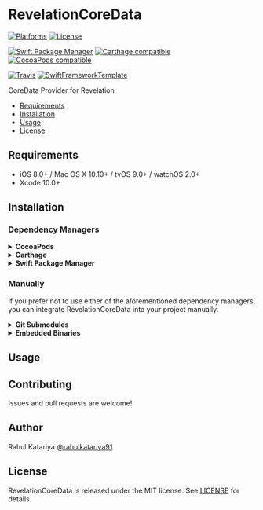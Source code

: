 # RevelationCoreData

[![Platforms](https://img.shields.io/cocoapods/p/RevelationCoreData.svg)](https://cocoapods.org/pods/RevelationCoreData)
[![License](https://img.shields.io/cocoapods/l/RevelationCoreData.svg)](https://raw.githubusercontent.com/RahulKatariya/RevelationCoreData/master/LICENSE)

[![Swift Package Manager](https://img.shields.io/badge/Swift%20Package%20Manager-compatible-brightgreen.svg)](https://github.com/apple/swift-package-manager)
[![Carthage compatible](https://img.shields.io/badge/Carthage-compatible-4BC51D.svg?style=flat)](https://github.com/Carthage/Carthage)
[![CocoaPods compatible](https://img.shields.io/cocoapods/v/RevelationCoreData.svg)](https://cocoapods.org/pods/RevelationCoreData)

[![Travis](https://img.shields.io/travis/RahulKatariya/RevelationCoreData/master.svg)](https://travis-ci.org/RahulKatariya/RevelationCoreData/branches)
[![SwiftFrameworkTemplate](https://img.shields.io/badge/SwiftFramework-Template-red.svg)](http://github.com/RahulKatariya/SwiftFrameworkTemplate)

CoreData Provider for Revelation

- [Requirements](#requirements)
- [Installation](#installation)
- [Usage](#usage)
- [License](#license)

## Requirements

- iOS 8.0+ / Mac OS X 10.10+ / tvOS 9.0+ / watchOS 2.0+
- Xcode 10.0+

## Installation

### Dependency Managers
<details>
  <summary><strong>CocoaPods</strong></summary>

[CocoaPods](http://cocoapods.org) is a dependency manager for Cocoa projects. You can install it with the following command:

```bash
$ gem install cocoapods
```

To integrate RevelationCoreData into your Xcode project using CocoaPods, specify it in your `Podfile`:

```ruby
source 'https://github.com/CocoaPods/Specs.git'
platform :ios, '8.0'
use_frameworks!

pod 'RevelationCoreData', '~> 0.0.1'
```

Then, run the following command:

```bash
$ pod install
```

</details>

<details>
  <summary><strong>Carthage</strong></summary>

[Carthage](https://github.com/Carthage/Carthage) is a decentralized dependency manager that automates the process of adding frameworks to your Cocoa application.

You can install Carthage with [Homebrew](http://brew.sh/) using the following command:

```bash
$ brew update
$ brew install carthage
```

To integrate RevelationCoreData into your Xcode project using Carthage, specify it in your `Cartfile`:

```ogdl
github "RahulKatariya/RevelationCoreData" ~> 0.0.1
```

</details>

<details>
  <summary><strong>Swift Package Manager</strong></summary>

To use RevelationCoreData as a [Swift Package Manager](https://swift.org/package-manager/) package just add the following in your Package.swift file.

``` swift
// swift-tools-version:4.2

import PackageDescription

let package = Package(
    name: "HelloRevelationCoreData",
    dependencies: [
        .package(url: "https://github.com/RahulKatariya/RevelationCoreData.git", .upToNextMajor(from: "0.0.1"))
    ],
    targets: [
        .target(name: "HelloRevelationCoreData", dependencies: ["RevelationCoreData"])
    ]
)
```
</details>

### Manually

If you prefer not to use either of the aforementioned dependency managers, you can integrate RevelationCoreData into your project manually.

<details>
  <summary><strong>Git Submodules</strong></summary><p>

- Open up Terminal, `cd` into your top-level project directory, and run the following command "if" your project is not initialized as a git repository:

```bash
$ git init
```

- Add RevelationCoreData as a git [submodule](http://git-scm.com/docs/git-submodule) by running the following command:

```bash
$ git submodule add https://github.com/RahulKatariya/RevelationCoreData.git
$ git submodule update --init --recursive
```

- Open the new `RevelationCoreData` folder, and drag the `RevelationCoreData.xcodeproj` into the Project Navigator of your application's Xcode project.

    > It should appear nested underneath your application's blue project icon. Whether it is above or below all the other Xcode groups does not matter.

- Select the `RevelationCoreData.xcodeproj` in the Project Navigator and verify the deployment target matches that of your application target.
- Next, select your application project in the Project Navigator (blue project icon) to navigate to the target configuration window and select the application target under the "Targets" heading in the sidebar.
- In the tab bar at the top of that window, open the "General" panel.
- Click on the `+` button under the "Embedded Binaries" section.
- You will see two different `RevelationCoreData.xcodeproj` folders each with two different versions of the `RevelationCoreData.framework` nested inside a `Products` folder.

    > It does not matter which `Products` folder you choose from.

- Select the `RevelationCoreData.framework`.

- And that's it!

> The `RevelationCoreData.framework` is automagically added as a target dependency, linked framework and embedded framework in a copy files build phase which is all you need to build on the simulator and a device.

</p></details>

<details>
  <summary><strong>Embedded Binaries</strong></summary><p>

- Download the latest release from https://github.com/RahulKatariya/RevelationCoreData/releases
- Next, select your application project in the Project Navigator (blue project icon) to navigate to the target configuration window and select the application target under the "Targets" heading in the sidebar.
- In the tab bar at the top of that window, open the "General" panel.
- Click on the `+` button under the "Embedded Binaries" section.
- Add the downloaded `RevelationCoreData.framework`.
- And that's it!

</p></details>

## Usage

## Contributing

Issues and pull requests are welcome!

## Author

Rahul Katariya [@rahulkatariya91](https://twitter.com/rahulkatariya91)

## License

RevelationCoreData is released under the MIT license. See [LICENSE](https://github.com/RahulKatariya/RevelationCoreData/blob/master/LICENSE) for details.
